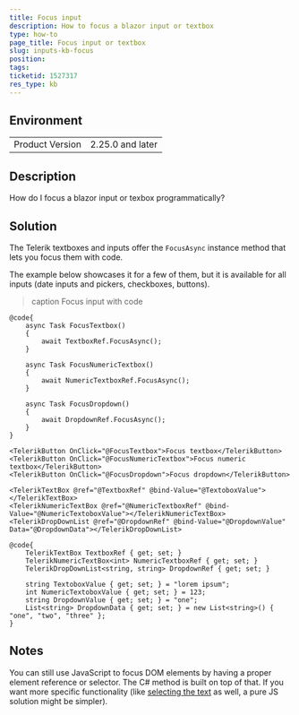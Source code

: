 ```yaml
---
title: Focus input
description: How to focus a blazor input or textbox
type: how-to
page_title: Focus input or textbox
slug: inputs-kb-focus
position: 
tags: 
ticketid: 1527317
res_type: kb
---
```


## Environment
<table>
	<tbody>
		<tr>
			<td>Product Version</td>
			<td>2.25.0 and later</td>
		</tr>
	</tbody>
</table>


## Description
How do I focus a blazor input or texbox programmatically?

## Solution
The Telerik textboxes and inputs offer the `FocusAsync` instance method that lets you focus them with code.

The example below showcases it for a few of them, but it is available for all inputs (date inputs and pickers, checkboxes, buttons).

>caption Focus input with code

````CSHTML
@code{
    async Task FocusTextbox()
    {
        await TextboxRef.FocusAsync();
    }

    async Task FocusNumericTextbox()
    {
        await NumericTextboxRef.FocusAsync();
    }

    async Task FocusDropdown()
    {
        await DropdownRef.FocusAsync();
    }
}

<TelerikButton OnClick="@FocusTextbox">Focus textbox</TelerikButton>
<TelerikButton OnClick="@FocusNumericTextbox">Focus numeric textbox</TelerikButton>
<TelerikButton OnClick="@FocusDropdown">Focus dropdown</TelerikButton>

<TelerikTextBox @ref="@TextboxRef" @bind-Value="@TextoboxValue"></TelerikTextBox>
<TelerikNumericTextBox @ref="@NumericTextboxRef" @bind-Value="@NumericTextoboxValue"></TelerikNumericTextBox>
<TelerikDropDownList @ref="@DropdownRef" @bind-Value="@DropdownValue" Data="@DropdownData"></TelerikDropDownList>

@code{
    TelerikTextBox TextboxRef { get; set; }
    TelerikNumericTextBox<int> NumericTextboxRef { get; set; }
    TelerikDropDownList<string, string> DropdownRef { get; set; }

    string TextoboxValue { get; set; } = "lorem ipsum";
    int NumericTextoboxValue { get; set; } = 123;
    string DropdownValue { get; set; } = "one";
    List<string> DropdownData { get; set; } = new List<string>() { "one", "two", "three" };
}
````

## Notes
You can still use JavaScript to focus DOM elements by having a proper element reference or selector. The C# method is built on top of that. If you want more specific functionality (like <a href="https://feedback.telerik.com/blazor/1454982-always-highlight-all-numerictextbox-content-on-focus" target="_blank">selecting the text</a> as well, a pure JS solution might be simpler).
